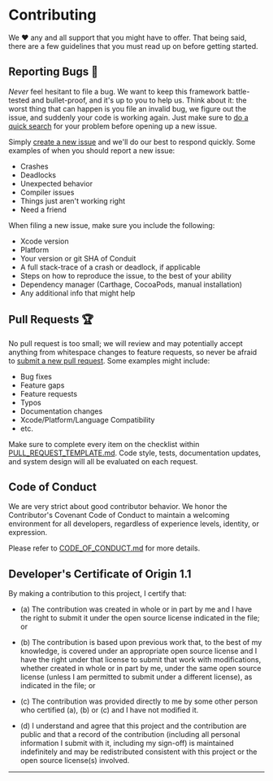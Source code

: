 # Contributing

We ❤️  any and all support that you might have to offer. That being said, there are a few guidelines that you must read up on before getting started.

## Reporting Bugs 🐞

_Never_ feel hesitant to file a bug. We want to keep this framework battle-tested and bullet-proof, and it's up to you to help us. Think about it: the worst thing that can happen is you file an invalid bug, we figure out the issue, and suddenly your code is working again. Just make sure to [do a quick search][search-issues] for your problem before opening up a new issue.

Simply [create a new issue][new-issue] and we'll do our best to respond quickly. Some examples of when you should report a new issue:
- Crashes
- Deadlocks
- Unexpected behavior
- Compiler issues
- Things just aren't working right
- Need a friend

When filing a new issue, make sure you include the following:
- Xcode version
- Platform
- Your version or git SHA of Conduit
- A full stack-trace of a crash or deadlock, if applicable
- Steps on how to reproduce the issue, to the best of your ability
- Dependency manager (Carthage, CocoaPods, manual installation)
- Any additional info that might help

## Pull Requests 🏆

No pull request is too small; we will review and may potentially accept anything from whitespace changes to feature requests, so never be afraid to [submit a new pull request][new-pull-request]. Some examples might include:
- Bug fixes
- Feature gaps
- Feature requests
- Typos
- Documentation changes
- Xcode/Platform/Language Compatibility
- etc.

Make sure to complete every item on the checklist within [PULL_REQUEST_TEMPLATE.md][pull-request-template]. Code style, tests, documentation updates, and system design will all be evaluated on each request.

## Code of Conduct

We are very strict about good contributor behavior. We honor the Contributor's Covenant Code of Conduct to maintain a welcoming environment for all developers, regardless of experience levels, identity, or expression.

Please refer to [CODE_OF_CONDUCT.md][code-of-conduct] for more details.

## Developer's Certificate of Origin 1.1

By making a contribution to this project, I certify that:

- (a) The contribution was created in whole or in part by me and I
      have the right to submit it under the open source license
      indicated in the file; or

- (b) The contribution is based upon previous work that, to the best
      of my knowledge, is covered under an appropriate open source
      license and I have the right under that license to submit that
      work with modifications, whether created in whole or in part
      by me, under the same open source license (unless I am
      permitted to submit under a different license), as indicated
      in the file; or

- (c) The contribution was provided directly to me by some other
      person who certified (a), (b) or (c) and I have not modified
      it.

- (d) I understand and agree that this project and the contribution
      are public and that a record of the contribution (including all
      personal information I submit with it, including my sign-off) is
      maintained indefinitely and may be redistributed consistent with
      this project or the open source license(s) involved.

---

[search-issues]: https://github.com/mindbody/Conduit/issues?utf8=%E2%9C%93&q=is%3Aissue%20👉🏻👉🏻👉🏻%20search%20here%20👈🏻👈🏻👈🏻
[new-issue]: https://github.com/mindbody/Conduit/issues/new
[new-pull-request]: https://github.com/mindbody/Conduit/compare
[pull-request-template]: .github/PULL_REQUEST_TEMPLATE
[code-of-conduct]: CODE_OF_CONDUCT.md